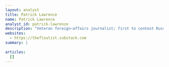 ```yaml
---
layout: analyst
title: Patrick Lawrence
name: Patrick Lawrence
analyst_id: patrick-lawrence
description: "Veteran foreign–affairs journalist; first to contest Russiagate; writes longform critique of US media, war policy, and establishment narratives."
websites:
  - https://thefloutist.substack.com
summary: |
  
articles:
  []
---
```


